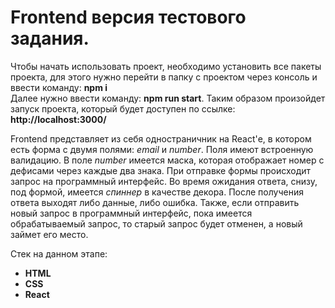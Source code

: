 # Frontend версия тестового задания.  

Чтобы начать использовать проект, необходимо установить все пакеты проекта, для этого нужно перейти в папку с проектом через консоль и ввести команду: **npm i**  
Далее нужно ввести команду: **npm run start**. Таким образом произойдет запуск проекта, который будет доступен по ссылке: **http://localhost:3000/**  

Frontend представляет из себя одностраничник на React'е, в котором есть форма с двумя полями: *email* и *number*. Поля имеют встроенную валидацию. В поле *number* имеется маска, которая отображает номер с дефисами через каждые два знака. При отправке формы происходит запрос на программный интерфейс. Во время ожидания ответа, снизу, под формой, имеется *спиннер* в качестве декора. После получения ответа выходят либо данные, либо ошибка. Также, если отправить новый запрос в программный интерфейс, пока имеется обрабатываемый запрос, то старый запрос будет отменен, а новый займет его место.

Стек на данном этапе:
- **HTML**
- **CSS**
- **React**
